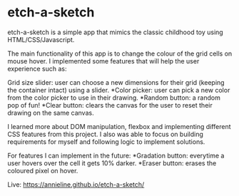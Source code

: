 # etch-a-sketch
etch-a-sketch is a simple app that mimics the classic childhood toy using HTML/CSS/Javascript.

The main functionality of this app is to change the colour of the grid cells on mouse hover. I implemented some features that will help the user experience such as:

Grid size slider: user can choose a new dimensions for their grid (keeping the container intact) using a slider.
*Color picker: user can pick a new color from the color picker to use in their drawing.
*Random button: a random pop of fun! 
*Clear button: clears the canvas for the user to reset their drawing on the same canvas.

I learned more about DOM manipulation, flexbox and implementing different CSS features from this project. I also was able to focus on building requirements for myself and following logic to implement solutions.

For features I can implement in the future:
*Gradation button: everytime a user hovers over the cell it gets 10% darker.
*Eraser button: erases the coloured pixel on hover.

Live: https://annieline.github.io/etch-a-sketch/